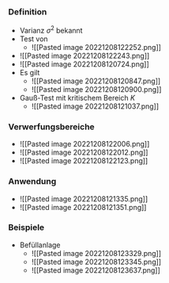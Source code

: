 ### Definition
+ Varianz $\sigma^2$ bekannt
+ Test von
	+ ![[Pasted image 20221208122252.png]]
+ ![[Pasted image 20221208122243.png]]
+ ![[Pasted image 20221208120724.png]]
+ Es gilt
	+ ![[Pasted image 20221208120847.png]]
	+ ![[Pasted image 20221208120900.png]]
+ Gauß-Test mit kritischem Bereich $K$
	+ ![[Pasted image 20221208121037.png]]

### Verwerfungsbereiche
+ ![[Pasted image 20221208122006.png]]
+ ![[Pasted image 20221208122012.png]]
+ ![[Pasted image 20221208122123.png]]

### Anwendung
+ ![[Pasted image 20221208121335.png]]
+ ![[Pasted image 20221208121351.png]]

### Beispiele
+ Befüllanlage
	+ ![[Pasted image 20221208123329.png]]
	+ ![[Pasted image 20221208123345.png]]
	+ ![[Pasted image 20221208123637.png]]